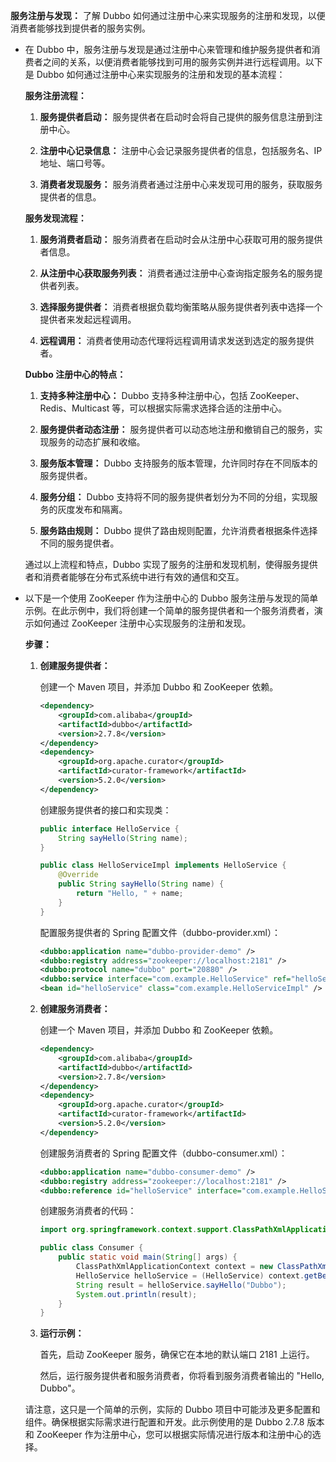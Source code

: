 **服务注册与发现：** 了解 Dubbo 如何通过注册中心来实现服务的注册和发现，以便消费者能够找到提供者的服务实例。

- 在 Dubbo 中，服务注册与发现是通过注册中心来管理和维护服务提供者和消费者之间的关系，以便消费者能够找到可用的服务实例并进行远程调用。以下是 Dubbo 如何通过注册中心来实现服务的注册和发现的基本流程：

  **服务注册流程：**

  1. **服务提供者启动：** 服务提供者在启动时会将自己提供的服务信息注册到注册中心。

  2. **注册中心记录信息：** 注册中心会记录服务提供者的信息，包括服务名、IP 地址、端口号等。

  3. **消费者发现服务：** 服务消费者通过注册中心来发现可用的服务，获取服务提供者的信息。

  **服务发现流程：**

  1. **服务消费者启动：** 服务消费者在启动时会从注册中心获取可用的服务提供者信息。

  2. **从注册中心获取服务列表：** 消费者通过注册中心查询指定服务名的服务提供者列表。

  3. **选择服务提供者：** 消费者根据负载均衡策略从服务提供者列表中选择一个提供者来发起远程调用。

  4. **远程调用：** 消费者使用动态代理将远程调用请求发送到选定的服务提供者。

  **Dubbo 注册中心的特点：**

  1. **支持多种注册中心：** Dubbo 支持多种注册中心，包括 ZooKeeper、Redis、Multicast 等，可以根据实际需求选择合适的注册中心。

  2. **服务提供者动态注册：** 服务提供者可以动态地注册和撤销自己的服务，实现服务的动态扩展和收缩。

  3. **服务版本管理：** Dubbo 支持服务的版本管理，允许同时存在不同版本的服务提供者。

  4. **服务分组：** Dubbo 支持将不同的服务提供者划分为不同的分组，实现服务的灰度发布和隔离。

  5. **服务路由规则：** Dubbo 提供了路由规则配置，允许消费者根据条件选择不同的服务提供者。

  通过以上流程和特点，Dubbo 实现了服务的注册和发现机制，使得服务提供者和消费者能够在分布式系统中进行有效的通信和交互。



- 以下是一个使用 ZooKeeper 作为注册中心的 Dubbo 服务注册与发现的简单示例。在此示例中，我们将创建一个简单的服务提供者和一个服务消费者，演示如何通过 ZooKeeper 注册中心实现服务的注册和发现。

  **步骤：**

  1. **创建服务提供者：**

     创建一个 Maven 项目，并添加 Dubbo 和 ZooKeeper 依赖。

     ```xml
     <dependency>
         <groupId>com.alibaba</groupId>
         <artifactId>dubbo</artifactId>
         <version>2.7.8</version>
     </dependency>
     <dependency>
         <groupId>org.apache.curator</groupId>
         <artifactId>curator-framework</artifactId>
         <version>5.2.0</version>
     </dependency>
     ```

     创建服务提供者的接口和实现类：

     ```java
     public interface HelloService {
         String sayHello(String name);
     }
     ```

     ```java
     public class HelloServiceImpl implements HelloService {
         @Override
         public String sayHello(String name) {
             return "Hello, " + name;
         }
     }
     ```

     配置服务提供者的 Spring 配置文件（dubbo-provider.xml）：

     ```xml
     <dubbo:application name="dubbo-provider-demo" />
     <dubbo:registry address="zookeeper://localhost:2181" />
     <dubbo:protocol name="dubbo" port="20880" />
     <dubbo:service interface="com.example.HelloService" ref="helloService" />
     <bean id="helloService" class="com.example.HelloServiceImpl" />
     ```

  2. **创建服务消费者：**

     创建一个 Maven 项目，并添加 Dubbo 和 ZooKeeper 依赖。

     ```xml
     <dependency>
         <groupId>com.alibaba</groupId>
         <artifactId>dubbo</artifactId>
         <version>2.7.8</version>
     </dependency>
     <dependency>
         <groupId>org.apache.curator</groupId>
         <artifactId>curator-framework</artifactId>
         <version>5.2.0</version>
     </dependency>
     ```

     创建服务消费者的 Spring 配置文件（dubbo-consumer.xml）：

     ```xml
     <dubbo:application name="dubbo-consumer-demo" />
     <dubbo:registry address="zookeeper://localhost:2181" />
     <dubbo:reference id="helloService" interface="com.example.HelloService" />
     ```

     创建服务消费者的代码：

     ```java
     import org.springframework.context.support.ClassPathXmlApplicationContext;
     
     public class Consumer {
         public static void main(String[] args) {
             ClassPathXmlApplicationContext context = new ClassPathXmlApplicationContext("dubbo-consumer.xml");
             HelloService helloService = (HelloService) context.getBean("helloService");
             String result = helloService.sayHello("Dubbo");
             System.out.println(result);
         }
     }
     ```

  3. **运行示例：**

     首先，启动 ZooKeeper 服务，确保它在本地的默认端口 2181 上运行。

     然后，运行服务提供者和服务消费者，你将看到服务消费者输出的 "Hello, Dubbo"。

  请注意，这只是一个简单的示例，实际的 Dubbo 项目中可能涉及更多配置和组件。确保根据实际需求进行配置和开发。此示例使用的是 Dubbo 2.7.8 版本和 ZooKeeper 作为注册中心，您可以根据实际情况进行版本和注册中心的选择。